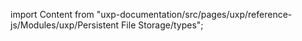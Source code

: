 
import Content from "uxp-documentation/src/pages/uxp/reference-js/Modules/uxp/Persistent File Storage/types";

<Content query="product=xd"/>
